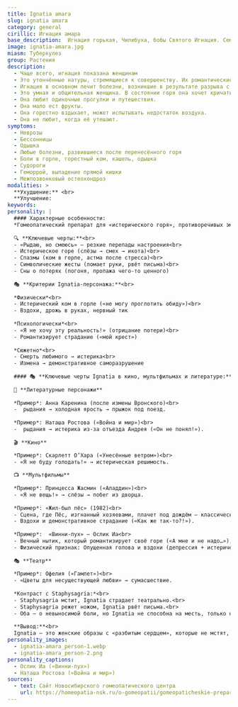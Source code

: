 ```yaml
---
title: Ignatia amara
slug: ignatia amara
category: general
cirillic: Игнация амара
base_description:  Игнация горькая, Чилибуха, бобы Святого Игнация. Семейство Логаниевые (Loganiaceae)
image: ignatia-amara.jpg
miasm: Туберкулез
group: Растения
description:
  - Чаще всего, игнация показана женщинам
  - Это утончённые натуры, стремящиеся к совершенству. Их романтические представления о жизни сталкиваются с повседневностью и возникает болезнь.
  - Игнация в основном лечит болезни, возникшие в результате разрыва с любимым человеком, потери близкого родственника, друга. Характерны горестные вздохи, изменчивость настроения, потеря желания фруктов. Своё горе она держит в себе. Её оживляют путешествия. 
  - Это умная и общительная женщина. В состоянии горя она хочет кричать, но только молча плачет в подушку.
  - Она любит одиночные прогулки и путешествия.
  - Она мало ест фрукты.
  - Она горестно вздыхает, может испытывать недостаток воздуха.
  - Она не любит, когда её утешают.
symptoms:
  - Неврозы
  - Бессонницы
  - Одышка 
  - Любые болезни, развившиеся после перенесённого горя
  - Боли в горле, горестный ком, кашель, одышка
  - Судороги
  - Геморрой, выпадение прямой кишки
  - Межпозвонковый остеохондроз
modalities: >
  **Ухудшение:** <br>
  **Улучшение: 
keywords:
personality: |
  #### Характерные особенности:
  *Гомеопатический препарат для «истерического горя», противоречивых эмоций и спазматических реакций*
  
  🔍 **Ключевые черты:**<br>
  - «Рыдаю, но смеюсь» — резкие перепады настроения<br>
  - Истерическое горе (слёзы → смех → икота)<br>
  - Спазмы (ком в горле, астма после стресса)<br>
  - Символические жесты (ломает руки, рвёт письма)<br>
  - Сны о потерях (погоня, пропажа чего-то ценного)
  
  🎭 **Критерии Ignatia-персонажа:**<br>
  
  *Физически*<br>
  - Истерический ком в горле («не могу проглотить обиду»)<br>
  - Вздохи, дрожь в руках, нервный тик
  
  *Психологически*<br>
  - «Я не хочу эту реальность!» (отрицание потери)<br>
  - Романтизирует страдание («мой крест»)
  
  *Сюжетно*<br>
  - Смерть любимого → истерика<br>
  - Измена → демонстративное саморазрушение
  
  #### 🎭 **Ключевые черты Ignatia в кино, мультфильмах и литературе:**
  
  📖 **Литературные персонажи**
  
  *Пример*: Анна Каренина (после измены Вронского)<br>
  -  рыдания → холодная ярость → прыжок под поезд.
  
  *Пример*: Наташа Ростова («Война и мир»)<br>
  -  рыдания → истерика из-за отъезда Андрея («Он не понял!»).
  
  🎬 **Кино**

  *Пример*: Скарлетт О’Хара («Унесённые ветром»)<br>
  - «Я не буду голодать!» → истерическая решимость.
  
  📺 **Мультфильмы**
  
  *Пример*: Принцесса Жасмин («Аладдин»)<br>
  - «Я не вещь!» → слёзы → побег из дворца.
  
  *Пример*: «Жил-был пёс» (1982)<br>
  - Сцена, где Пёс, изгнанный хозяевами, плачет под дождём — классическая «истерика брошенности».<br>
  - Вздохи и демонстративное страдание («Как же так-то?!»).
  
  *Пример*:  «Винни-пух» – Ослик Иа<br>
  - Вечный нытик, который романтизирует своё горе («А мне и не надо…»), но страдает театрально.<br>
  - Физический признак: Опущенная голова и вздохи (депрессия + истерический компонент).
  
  🎭 **Театр**
  
  *Пример*: Офелия («Гамлет»)<br>
  - «Цветы для несуществующей любви» → сумасшествие.
  
  *Контраст с Staphysagria:*<br>
  - Staphysagria мстит, Ignatia страдает театрально.<br>
  - Staphysagria режет ножом, Ignatia рвёт письма.<br>
  - Оба — о невыносимой боли, но Ignatia не способна на месть, только на саморазрушение.
  
  **Вывод:**<br>
  Ignatia — это женские образы с «разбитым сердцем», которые не мстят, а страдают красиво, с надрывом. Их главное оружие — не нож, а слёзы.
personality_images:
  - ignatia-amara_person-1.webp
  - ignatia-amara_person-2.png
personality_captions: 
  - Ослик Иа («Винни-пух»)
  - Наташа Ростова («Война и мир»)
sources:
  - text: Сайт Новосибирского гомеопатического центра
    url: https://homeopatia-nsk.ru/o-gomeopatii/gomeopaticheskie-preparaty-prosto-i-ponyatno/332-ignatsiya-v-gomeopatii-ignatia-amara.html
---
```

